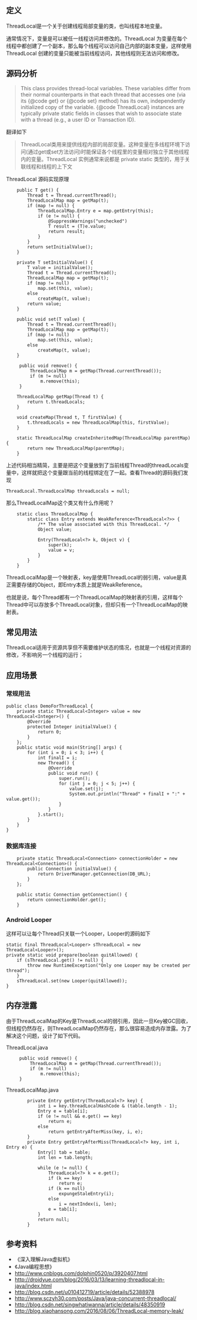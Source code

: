 ## 定义

ThreadLocal是一个关于创建线程局部变量的类，也叫线程本地变量。

通常情况下，变量是可以被任一线程访问并修改的。ThreadLocal 为变量在每个线程中都创建了一个副本，那么每个线程可以访问自己内部的副本变量，这样使用 ThreadLocal 创建的变量只能被当前线程访问，其他线程则无法访问和修改。

## 源码分析

> This class provides thread-local variables.  These variables differ from their normal counterparts in that each thread that accesses one (via its {@code get} or {@code set} method) has its own, independently initialized copy of the variable.  {@code ThreadLocal} instances are typically private static fields in classes that wish to associate state with a thread (e.g., a user ID or Transaction ID).

翻译如下

> ThreadLocal类用来提供线程内部的局部变量。这种变量在多线程环境下访问(通过get或set方法访问)时能保证各个线程里的变量相对独立于其他线程内的变量。ThreadLocal 实例通常来说都是 private static 类型的，用于关联线程和线程的上下文

ThreadLocal 源码实现原理

```
    public T get() {
        Thread t = Thread.currentThread();
        ThreadLocalMap map = getMap(t);
        if (map != null) {
            ThreadLocalMap.Entry e = map.getEntry(this);
            if (e != null) {
                @SuppressWarnings("unchecked")
                T result = (T)e.value;
                return result;
            }
        }
        return setInitialValue();
    }

    private T setInitialValue() {
        T value = initialValue();
        Thread t = Thread.currentThread();
        ThreadLocalMap map = getMap(t);
        if (map != null)
            map.set(this, value);
        else
            createMap(t, value);
        return value;
    }

    public void set(T value) {
        Thread t = Thread.currentThread();
        ThreadLocalMap map = getMap(t);
        if (map != null)
            map.set(this, value);
        else
            createMap(t, value);
    }

     public void remove() {
         ThreadLocalMap m = getMap(Thread.currentThread());
         if (m != null)
             m.remove(this);
     }

    ThreadLocalMap getMap(Thread t) {
        return t.threadLocals;
    }

    void createMap(Thread t, T firstValue) {
        t.threadLocals = new ThreadLocalMap(this, firstValue);
    }

    static ThreadLocalMap createInheritedMap(ThreadLocalMap parentMap) {
        return new ThreadLocalMap(parentMap);
    }
```

上述代码相当精简，主要是把这个变量放到了当前线程Thread的threadLocals变量中，这样就把这个变量跟当前的线程绑定在了一起。查看Thread的源码我们发现

```
ThreadLocal.ThreadLocalMap threadLocals = null;
```

那么ThreadLocalMap这个类又有什么作用呢？

```
    static class ThreadLocalMap {
        static class Entry extends WeakReference<ThreadLocal<?>> {
            /** The value associated with this ThreadLocal. */
            Object value;

            Entry(ThreadLocal<?> k, Object v) {
                super(k);
                value = v;
            }
        }
    }
```

ThreadLocalMap是一个映射表，key是使用ThreadLocal的弱引用，value是真正需要存储的Object，即Entry本质上就是WeakReference<ThreadLocal>。

也就是说，每个Thread都有一个ThreadLocalMap的映射表的引用，这样每个Thread中可以存放多个ThreadLocal对象，但却只有一个ThreadLocalMap的映射表。

## 常见用法

ThreadLocal适用于资源共享但不需要维护状态的情况，也就是一个线程对资源的修改，不影响另一个线程的运行；

## 应用场景

### 常规用法

```
public class DemoForThreadLocal {
    private static ThreadLocal<Integer> value = new ThreadLocal<Integer>() {
        @Override
        protected Integer initialValue() {
            return 0;
        }
    };
    public static void main(String[] args) {
        for (int i = 0; i < 3; i++) {
            int finalI = i;
            new Thread() {
                @Override
                public void run() {
                    super.run();
                    for (int j = 0; j < 5; j++) {
                        value.set(j);
                        System.out.println("Thread" + finalI + ":" + value.get());
                    }
                }
            }.start();
        }
    }
}
```

### 数据库连接

```
    private static ThreadLocal<Connection> connectionHolder = new ThreadLocal<Connection>() {
        public Connection initialValue() {
            return DriverManager.getConnection(DB_URL);
        }
    };

    public static Connection getConnection() {
        return connectionHolder.get();
    }
```

### Android Looper

这样可以让每个Thread只关联一个Looper，Looper的源码如下

```
static final ThreadLocal<Looper> sThreadLocal = new ThreadLocal<Looper>();
private static void prepare(boolean quitAllowed) {
    if (sThreadLocal.get() != null) {
        throw new RuntimeException("Only one Looper may be created per thread");
    }
    sThreadLocal.set(new Looper(quitAllowed));
}
```
 
## 内存泄露

由于ThreadLocalMap的Key是ThreadLocal的弱引用，因此一旦Key被GC回收，但线程仍然存在，则ThreadLocalMap仍然存在，那么很容易造成内存泄露。为了解决这个问题，设计了如下代码。

ThreadLocal.java

```
     public void remove() {
         ThreadLocalMap m = getMap(Thread.currentThread());
         if (m != null)
             m.remove(this);
     }
```

ThreadLocalMap.java

```
        private Entry getEntry(ThreadLocal<?> key) {
            int i = key.threadLocalHashCode & (table.length - 1);
            Entry e = table[i];
            if (e != null && e.get() == key)
                return e;
            else
                return getEntryAfterMiss(key, i, e);
        }
        private Entry getEntryAfterMiss(ThreadLocal<?> key, int i, Entry e) {
            Entry[] tab = table;
            int len = tab.length;

            while (e != null) {
                ThreadLocal<?> k = e.get();
                if (k == key)
                    return e;
                if (k == null)
                    expungeStaleEntry(i);
                else
                    i = nextIndex(i, len);
                e = tab[i];
            }
            return null;
        }
```

## 参考资料

- 《深入理解Java虚拟机》
- 《Java编程思想》
- http://www.cnblogs.com/dolphin0520/p/3920407.html
- http://droidyue.com/blog/2016/03/13/learning-threadlocal-in-java/index.html
- http://blog.csdn.net/u010412719/article/details/52388978
- http://www.sczyh30.com/posts/Java/java-concurrent-threadlocal/
- http://blog.csdn.net/singwhatiwanna/article/details/48350919
- http://blog.xiaohansong.com/2016/08/06/ThreadLocal-memory-leak/